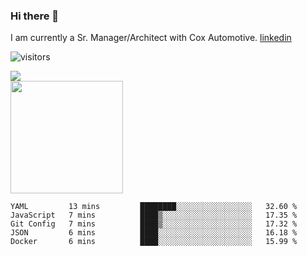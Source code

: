 ### Hi there 👋

I am currently a Sr. Manager/Architect with Cox Automotive. 
[linkedin](https://www.linkedin.com/in/jefflindholm)

<!--
**jefflindholm/jefflindholm** is a ✨ _special_ ✨ repository because its `README.md` (this file) appears on your GitHub profile.

Here are some ideas to get you started:

- 🔭 I’m currently working on ...
- 🌱 I’m currently learning ...
- 👯 I’m looking to collaborate on ...
- 🤔 I’m looking for help with ...
- 💬 Ask me about ...
- 📫 How to reach me: ...
- 😄 Pronouns: ...
- ⚡ Fun fact: ...
-->
![visitors](https://visitor-badge.glitch.me/badge?page_id=page.id)

<img align="center" src="https://github-readme-stats.vercel.app/api/top-langs/?username=jefflindholm&hide=java,html&title_color=ffffff&text_color=c9cacc&icon_color=2bbc8a&bg_color=1d1f21" />
<br/>
<img height="180em" src="https://github-readme-stats.vercel.app/api?username=jefflindholm&show_icons=true&hide_border=true&&count_private=true&include_all_commits=true" />

<!--START_SECTION:waka-->
```text
YAML         13 mins         ████████░░░░░░░░░░░░░░░░░   32.60 % 
JavaScript   7 mins          ████▒░░░░░░░░░░░░░░░░░░░░   17.35 % 
Git Config   7 mins          ████▒░░░░░░░░░░░░░░░░░░░░   17.32 % 
JSON         6 mins          ████░░░░░░░░░░░░░░░░░░░░░   16.18 % 
Docker       6 mins          ████░░░░░░░░░░░░░░░░░░░░░   15.99 % 
```
<!--END_SECTION:waka-->
